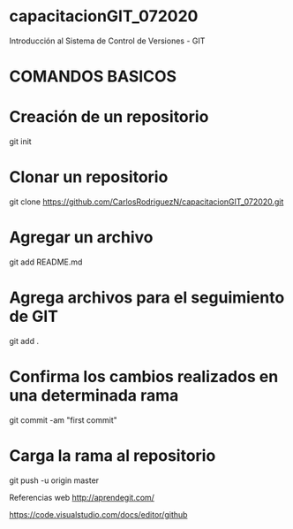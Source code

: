 # capacitacionGIT_072020
Introducción al Sistema de Control de Versiones - GIT

# COMANDOS BASICOS
# Creación de un repositorio
git init

# Clonar un repositorio
git clone https://github.com/CarlosRodriguezN/capacitacionGIT_072020.git

# Agregar un archivo
git add README.md

# Agrega archivos para el seguimiento de GIT
git add .

# Confirma los cambios realizados en una determinada rama
git commit -am "first commit"

# Carga la rama al repositorio
git push -u origin master


Referencias web
  http://aprendegit.com/
  
  https://code.visualstudio.com/docs/editor/github
  

  
